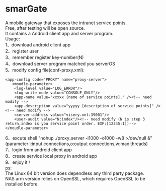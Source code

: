 # smarGate
A mobile gateway that exposes the intranet service points. <br>
Free, after testing will be open source. <br>
It contains a Android client app and server program.<br>
Usage:<br>
1、download android client app<br>
2、register user<br>
3、remember register key-number(N)<br>
4、download server program matched you serverOS<br>
5、modify config file(conf-proxy.xml):<br>
  <?xml version="1.0" encoding="GBK"?>
    <app-config code="PROXY" name="proxy-server">
       <moudle-parameter>
        <log-level value="LOG_ERROR"/>
        <log-write-mode value="CONSOLE_ONLY"/>
        <app-name value="xxxxx [name of service points]." /><!-- need modify -->
        <app-description value="yyyyy [description of service points]" /><!-- need modify -->
        <server-address value="visery.net:39001"/>
        <user-audit value="N:index"/><!-- need modify (N is step 3 return,index is you service point order. EXP:[12345:1])-->
    </moudle-parameter>
  </app-config>
6、excute shell "nohup ./proxy_server -i1000 -o1000 -w8 >/dev/null &"(parameter i:input connections,o:output connections,w:max threads)<br>
7、login from android client app<br>
8、create service local proxy in android app<br>
9、enjoy it！<br>
ps:<br>
The Linux 64 bit version does dependless any third party package.<br>
NAS arm version relies on OpenSSL, which requires OpenSSL to be installed before.<br>
